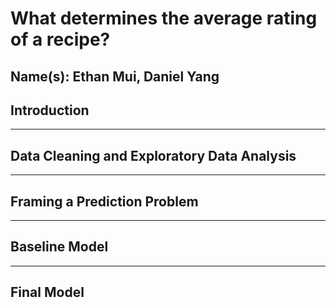 # What determines the average rating of a recipe?
**Name(s):** Ethan Mui, Daniel Yang
---
## Introduction

---
## Data Cleaning and Exploratory Data Analysis



---
## Framing a Prediction Problem


---
## Baseline Model



---
## Final Model

